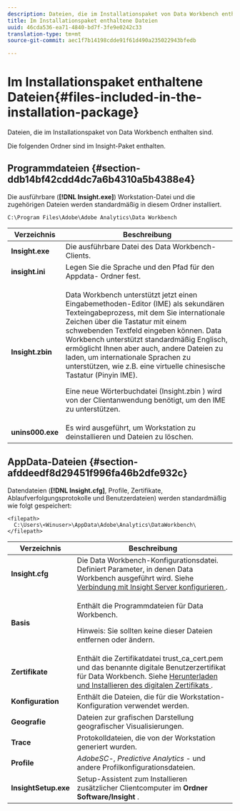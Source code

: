 ```yaml
---
description: Dateien, die im Installationspaket von Data Workbench enthalten sind.
title: Im Installationspaket enthaltene Dateien
uuid: 46cda536-ea71-4840-bd7f-3fe9e0242c33
translation-type: tm+mt
source-git-commit: aec1f7b14198cdde91f61d490a235022943bfedb

---
```



# Im Installationspaket enthaltene Dateien{#files-included-in-the-installation-package}

Dateien, die im Installationspaket von Data Workbench enthalten sind.

Die folgenden Ordner sind im Insight-Paket enthalten.

## Programmdateien {#section-ddb14bf42cdd4dc7a6b4310a5b4388e4}

Die ausführbare (**[!DNL Insight.exe]**) Workstation-Datei und die zugehörigen Dateien werden standardmäßig in diesem Ordner installiert.

```
C:\Program Files\Adobe\Adobe Analytics\Data Workbench
```

<table id="table_56BAC85184A04E7680FBB4B36DE73285"> 
 <thead> 
  <tr> 
   <th colname="col1" class="entry"> Verzeichnis </th> 
   <th colname="col2" class="entry"> Beschreibung </th> 
  </tr> 
 </thead>
 <tbody> 
  <tr> 
   <td colname="col1"> <b> <span class="filepath"> Insight.exe </span></b> </td> 
   <td colname="col2"> Die ausführbare Datei des Data Workbench-Clients. </td> 
  </tr> 
  <tr> 
   <td colname="col1"> <b> <span class="filepath"> insight.ini </span></b> </td> 
   <td colname="col2"> Legen Sie die Sprache und den Pfad für den <span class="filepath"> Appdata- </span> Ordner fest. </td> 
  </tr> 
  <tr> 
   <td colname="col1"> <b> <span class="filepath"> Insight.zbin </span></b> </td> 
   <td colname="col2"> <p>Data Workbench unterstützt jetzt einen Eingabemethoden-Editor (IME) als sekundären Texteingabeprozess, mit dem Sie internationale Zeichen über die Tastatur mit einem schwebenden Textfeld eingeben können. Data Workbench unterstützt standardmäßig Englisch, ermöglicht Ihnen aber auch, andere Dateien zu laden, um internationale Sprachen zu unterstützen, wie z.B. eine virtuelle chinesische Tastatur (Pinyin IME). </p> <p>Eine neue Wörterbuchdatei <span class="filepath"> (Insight.zbin </span>) wird von der Clientanwendung benötigt, um den IME zu unterstützen. </p> </td> 
  </tr> 
  <tr> 
   <td colname="col1"> <b> <span class="filepath"> unins000.exe </span></b> </td> 
   <td colname="col2"> Es wird ausgeführt, um Workstation zu deinstallieren und Dateien zu löschen. </td> 
  </tr> 
 </tbody> 
</table>

## AppData-Dateien {#section-afddeedf8d29451f996fa46b2dfe932c}

Datendateien (**[!DNL Insight.cfg]**, Profile, Zertifikate, Ablaufverfolgungsprotokolle und Benutzerdateien) werden standardmäßig wie folgt gespeichert:

```
<filepath>
  C:\Users\<Winuser>\AppData\Adobe\Analytics\DataWorkbench\ 
</filepath>
```

<table id="table_DBA4DBB54C57409C8EC116C686A08560"> 
 <thead> 
  <tr> 
   <th colname="col1" class="entry"> Verzeichnis </th> 
   <th colname="col2" class="entry"> Beschreibung </th> 
  </tr> 
 </thead>
 <tbody> 
  <tr> 
   <td colname="col1"> <b> <span class="filepath"> Insight.cfg </span></b> </td> 
   <td colname="col2"> Die Data Workbench-Konfigurationsdatei. Definiert Parameter, in denen Data Workbench ausgeführt wird. Siehe <a href="../../../home/c-install-insight/install-setup/c-conn-isvr.md#concept-9f47b2cd7c12492693a2cf810cfc1d9e"> Verbindung mit Insight Server konfigurieren </a>. </td> 
  </tr> 
  <tr> 
   <td colname="col1"> <b> <span class="filepath"> Basis </span></b> </td> 
   <td colname="col2"> <p>Enthält die Programmdateien für Data Workbench. </p> <p> <p>Hinweis:  Sie sollten keine dieser Dateien entfernen oder ändern. </p> </p> </td> 
  </tr> 
  <tr> 
   <td colname="col1"> <b> <span class="filepath"> Zertifikate </span></b> </td> 
   <td colname="col2"> Enthält die Zertifikatdatei <span class="filepath"> trust_ca_cert.pem </span>und das benannte digitale Benutzerzertifikat für Data Workbench. Siehe <a href="../../../home/c-install-insight/install-setup/c-dgtl-crtf.md#concept-4c6a900074d4464fb6ec7862f7e54f10"> Herunterladen und Installieren des digitalen Zertifikats </a>. </td> 
  </tr> 
  <tr> 
   <td colname="col1"> <b> <span class="filepath"> Konfiguration </span> </b> </td> 
   <td colname="col2"> Enthält die Dateien, die für die Workstation-Konfiguration verwendet werden. </td> 
  </tr> 
  <tr> 
   <td colname="col1"> <b> <span class="filepath"> Geografie </span></b> </td> 
   <td colname="col2"> Dateien zur grafischen Darstellung geografischer Visualisierungen. </td> 
  </tr> 
  <tr> 
   <td colname="col1"> <b> <span class="filepath"> Trace </span></b> </td> 
   <td colname="col2"> Protokolldateien, die von der Workstation generiert wurden. </td> 
  </tr> 
  <tr> 
   <td colname="col1"> <b> <span class="filepath"> Profile </span></b> </td> 
   <td colname="col2"> <i>AdobeSC</i>-, <i>Predictive Analytics</i> - und andere Profilkonfigurationsdateien. </td> 
  </tr> 
  <tr> 
   <td colname="col1"> <b> <span class="filepath"> InsightSetup.exe </span></b> </td> 
   <td colname="col2"> Setup-Assistent zum Installieren zusätzlicher Clientcomputer im <b> Ordner <span class="filepath"> Software/Insight </span></b> . </td> 
  </tr> 
 </tbody> 
</table>

